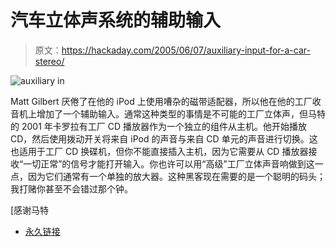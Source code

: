 # 汽车立体声系统的辅助输入

> 原文：<https://hackaday.com/2005/06/07/auxiliary-input-for-a-car-stereo/>

![auxiliary in](img/77e15b1a6185480516f7743606a26b13.png)

Matt Gilbert 厌倦了在他的 iPod 上使用嘈杂的磁带适配器，所以他在他的工厂收音机上增加了一个辅助输入。通常这种类型的事情是不可能的工厂立体声，但马特的 2001 年卡罗拉有工厂 CD 播放器作为一个独立的组件从主机。他开始播放 CD，然后使用拨动开关将来自 iPod 的声音与来自 CD 单元的声音进行切换。这也适用于工厂 CD 换碟机，但你不能直接插入主机，因为它需要从 CD 播放器接收“一切正常”的信号才能打开输入。你也许可以用“高级”工厂立体声音响做到这一点，因为它们通常有一个单独的放大器。这种黑客现在需要的是一个聪明的码头；我打赌你甚至不会错过那个钟。

[感谢马特

*   [永久链接](http://www.mattgilbert.net/carstereoauxinput/)